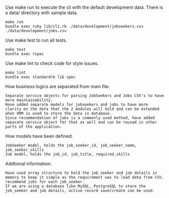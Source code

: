 Use make run to execute the cli with the default development data. There is a data/ directory with sample data.

	make run
	bundle exec ruby lib/cli.rb ./data/development/jobseekers.csv ./data/development/jobs.csv


Use make test to run all tests.

	make test
	bundle exec rspec


Use make lint to check code for style issues.

	make lint
	bundle exec standardrb lib spec


How business logics are separated from main file:

	Separate service objects for parsing JobSeekers and Jobs CSV's to have more maintainability.
	Have added separate models for jobseekers and jobs to have more clarity on the data that the 2 modules will hold and can be extended when ORM is used to store the data in database.
	Since recommendation of jobs is a commonly used method, have added separate service object for that as well and can be reused in other parts of the application.

How models have been defined:

	JobSeeker model, holds the job_seeker_id, job_seeker_name, job_seeker_skills
	Job model, holds the job_id, job_title, required_skills

Addtional information:

	Have used array structure to hold the job_seeker and job details in memory to keep it simple as the requirement was to load data from CSV, recommend jobs for each job_seeker.
	If we are using a database like MySQL, PostgreSQL to store the job_seeker and job details, active record save/create can be used.
